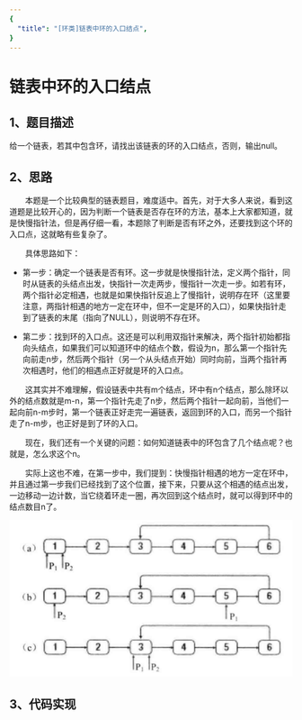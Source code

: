 ```yaml
---
{
  "title": "[环类]链表中环的入口结点",
}
---
```


# 链表中环的入口结点

## 1、题目描述
给一个链表，若其中包含环，请找出该链表的环的入口结点，否则，输出null。

## 2、思路
  本题是一个比较典型的链表题目，难度适中。首先，对于大多人来说，看到这道题是比较开心的，因为判断一个链表是否存在环的方法，基本上大家都知道，就是快慢指针法，但是再仔细一看，本题除了判断是否有环之外，还要找到这个环的入口点，这就略有些复杂了。

  具体思路如下：

- 第一步：确定一个链表是否有环。这一步就是快慢指针法，定义两个指针，同时从链表的头结点出发，快指针一次走两步，慢指针一次走一步。如若有环，两个指针必定相遇，也就是如果快指针反追上了慢指针，说明存在环（这里要注意，两指针相遇的地方一定在环中，但不一定是环的入口），如果快指针走到了链表的末尾（指向了NULL），则说明不存在环。

- 第二步：找到环的入口点。这还是可以利用双指针来解决，两个指针初始都指向头结点，如果我们可以知道环中的结点个数，假设为n，那么第一个指针先向前走n步，然后两个指针（另一个从头结点开始）同时向前，当两个指针再次相遇时，他们的相遇点正好就是环的入口点。

  这其实并不难理解，假设链表中共有m个结点，环中有n个结点，那么除环以外的结点数就是m-n，第一个指针先走了n步，然后两个指针一起向前，当他们一起向前n-m步时，第一个链表正好走完一遍链表，返回到环的入口，而另一个指针走了n-m步，也正好是到了环的入口。

  现在，我们还有一个关键的问题：如何知道链表中的环包含了几个结点呢？也就是，怎么求这个n。

  实际上这也不难，在第一步中，我们提到：快慢指针相遇的地方一定在环中，并且通过第一步我们已经找到了这个位置，接下来，只要从这个相遇的结点出发，一边移动一边计数，当它绕着环走一圈，再次回到这个结点时，就可以得到环中的结点数目n了。

![](./images/entry-node-of-loop.png)

## 3、代码实现

